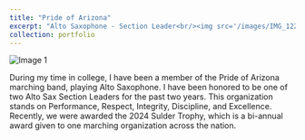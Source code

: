 ```yaml
---
title: "Pride of Arizona"
excerpt: "Alto Saxophone - Section Leader<br/><img src='/images/IMG_1228.jpg'>"
collection: portfolio
---
```


![Image 1](Screenshot_20230904-155659_Box.jpg)

During my time in college, I have been a member of the Pride of Arizona marching band, playing Alto Saxophone. I have been honored to be one of two Alto Sax Section Leaders for the past two years. This organization stands on Performance, Respect, Integrity, Discipline, and Excellence. Recently, we were awarded the 2024 Sulder Trophy, which is a bi-annual award given to one marching organization across the nation.


